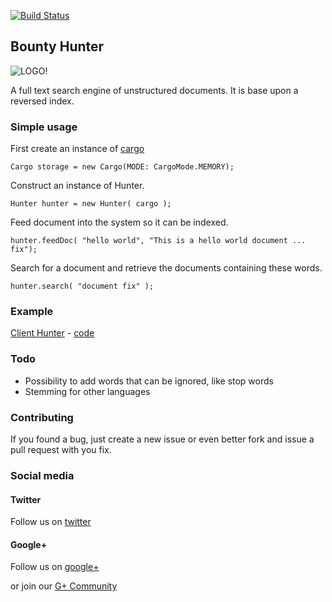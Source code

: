[![Build Status](https://drone.io/github.com/ForceUniverse/bountyhunter/status.png)](https://drone.io/github.com/ForceUniverse/bountyhunter/latest)

## Bounty Hunter ##

![LOGO!](https://raw.github.com/ForceUniverse/bountyhunter/master/resources/bounty_logo.png)

A full text search engine of unstructured documents. It is base upon a reversed index.

### Simple usage ###

First create an instance of [cargo](http://pub.dartlang.org/packages/cargo)

	Cargo storage = new Cargo(MODE: CargoMode.MEMORY);

Construct an instance of Hunter.

	Hunter hunter = new Hunter( cargo );

Feed document into the system so it can be indexed.

	hunter.feedDoc( "hello world", "This is a hello world document ... fix");

Search for a document and retrieve the documents containing these words.

	hunter.search( "document fix" );
	
### Example ###

[Client Hunter](http://forceuniverse.github.io/bountyhunter/) - [code](https://github.com/jorishermans/clienthunter)

### Todo ###

- Possibility to add words that can be ignored, like stop words
- Stemming for other languages

### Contributing ###
 
If you found a bug, just create a new issue or even better fork and issue a
pull request with you fix.

### Social media ###

#### Twitter ####

Follow us on [twitter](https://twitter.com/usethedartforce)

#### Google+ ####

Follow us on [google+](https://plus.google.com/111406188246677273707)

or join our [G+ Community](https://plus.google.com/u/0/communities/109050716913955926616) 
